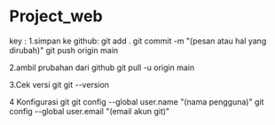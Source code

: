 ﻿# Project_web
key :
1.simpan ke github:
    git add .
    git commit -m "(pesan atau hal yang dirubah)"
    git push origin main

2.ambil prubahan dari github
    git pull -u origin main 

3.Cek versi git
    git --version

4 Konfigurasi git
    git config --global user.name "(nama pengguna)"
    git config --global user.email "(email akun git)"

